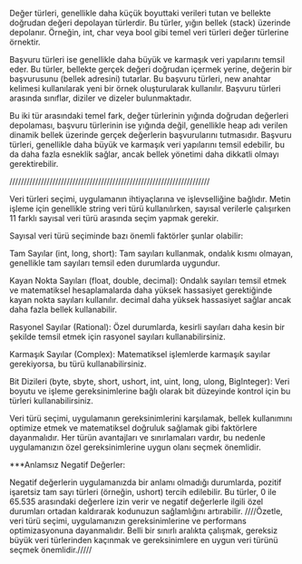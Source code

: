 Değer türleri, genellikle daha küçük boyuttaki verileri tutan ve bellekte doğrudan değeri depolayan türlerdir. Bu türler, yığın bellek (stack) üzerinde depolanır. Örneğin, int, char veya bool gibi temel veri türleri değer türlerine örnektir.

Başvuru türleri ise genellikle daha büyük ve karmaşık veri yapılarını temsil eder. Bu türler, bellekte gerçek değeri doğrudan içermek yerine, değerin bir başvurusunu (bellek adresini) tutarlar. Bu başvuru türleri, new anahtar kelimesi kullanılarak yeni bir örnek oluşturularak kullanılır. Başvuru türleri arasında sınıflar, diziler ve dizeler bulunmaktadır.

Bu iki tür arasındaki temel fark, değer türlerinin yığında doğrudan değerleri depolaması, başvuru türlerinin ise yığında değil, genellikle heap adı verilen dinamik bellek üzerinde gerçek değerlerin başvurularını tutmasıdır. Başvuru türleri, genellikle daha büyük ve karmaşık veri yapılarını temsil edebilir, bu da daha fazla esneklik sağlar, ancak bellek yönetimi daha dikkatli olmayı gerektirebilir.

//////////////////////////////////////////////////////////////////////

Veri türleri seçimi, uygulamanın ihtiyaçlarına ve işlevselliğine bağlıdır. Metin işleme için genellikle string veri türü kullanılırken, sayısal verilerle çalışırken 11 farklı sayısal veri türü arasında seçim yapmak gerekir.

Sayısal veri türü seçiminde bazı önemli faktörler şunlar olabilir:

Tam Sayılar (int, long, short): Tam sayıları kullanmak, ondalık kısmı olmayan, genellikle tam sayıları temsil eden durumlarda uygundur.

Kayan Nokta Sayıları (float, double, decimal): Ondalık sayıları temsil etmek ve matematiksel hesaplamalarda daha yüksek hassasiyet gerektiğinde kayan nokta sayıları kullanılır. decimal daha yüksek hassasiyet sağlar ancak daha fazla bellek kullanabilir.

Rasyonel Sayılar (Rational): Özel durumlarda, kesirli sayıları daha kesin bir şekilde temsil etmek için rasyonel sayıları kullanabilirsiniz.

Karmaşık Sayılar (Complex): Matematiksel işlemlerde karmaşık sayılar gerekiyorsa, bu türü kullanabilirsiniz.

Bit Dizileri (byte, sbyte, short, ushort, int, uint, long, ulong, BigInteger): Veri boyutu ve işleme gereksinimlerine bağlı olarak bit düzeyinde kontrol için bu türleri kullanabilirsiniz.

Veri türü seçimi, uygulamanın gereksinimlerini karşılamak, bellek kullanımını optimize etmek ve matematiksel doğruluk sağlamak gibi faktörlere dayanmalıdır. Her türün avantajları ve sınırlamaları vardır, bu nedenle uygulamanızın özel gereksinimlerine uygun olanı seçmek önemlidir.

***Anlamsız Negatif Değerler:

Negatif değerlerin uygulamanızda bir anlamı olmadığı durumlarda, pozitif işaretsiz tam sayı türleri (örneğin, ushort) tercih edilebilir. Bu türler, 0 ile 65.535 arasındaki değerlere izin verir ve negatif değerlerle ilgili özel durumları ortadan kaldırarak kodunuzun sağlamlığını artırabilir.
////Özetle, veri türü seçimi, uygulamanızın gereksinimlerine ve performans optimizasyonuna dayanmalıdır. Belli bir sınırlı aralıkta çalışmak, gereksiz büyük veri türlerinden kaçınmak ve gereksinimlere en uygun veri türünü seçmek önemlidir./////